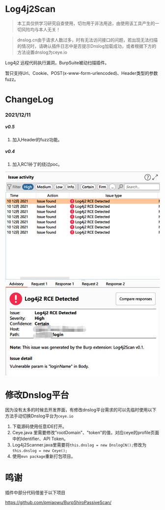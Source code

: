 # Log4j2Scan

> 本工具仅供学习研究自查使用，切勿用于非法用途，由使用该工具产生的一切风险均与本人无关！

> dnslog.cn由于请求人数过多，时有无法访问接口的问题，若出现无法扫描的情况时，请确认插件日志中是否提示Dnslog加载成功，或者根据下方的方法设置dnslog为ceye.io

Log4j2 远程代码执行漏洞，BurpSuite被动扫描插件。

暂只支持Url、Cookie、POST(x-www-form-urlencoded)、Header类型的参数fuzz。

# ChangeLog

### 2021/12/11
##### v0.5
1. 加入Header的fuzz功能。
##### v0.4
1. 加入RC1补丁的绕过poc。


![](screenshots/detected.png)


# 修改Dnslog平台

因为没有太多的时候去开发界面，有修改dnslog平台需求的可以先临时使用以下方法手动切换Dnslog平台为`ceye.io`

1. 下载源码使用任意IDE打开。
2. Ceye.java 里需要修改"rootDomain"、"token"的值，对应ceye的profile页面中的Identifier、API Token。
3. Log4j2Scanner.java里需要将`this.dnslog = new DnslogCN();`修改为`this.dnslog = new Ceye();`
4. 使用`mvn package`重新打包项目。

# 鸣谢
插件中部分代码借鉴于以下项目

https://github.com/pmiaowu/BurpShiroPassiveScan/
